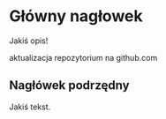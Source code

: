 # Główny nagłowek

Jakiś opis!

aktualizacja repozytorium na github.com


## Nagłówek podrzędny

Jakiś tekst.